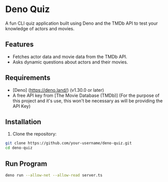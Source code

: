# Deno Quiz

A fun CLI quiz application built using Deno and the TMDb API to test your knowledge of actors and movies.

## Features
- Fetches actor data and movie data from the TMDb API.
- Asks dynamic questions about actors and their movies.

## Requirements
- [Deno] (https://deno.land/) (v1.30.0 or later)
- A free API key from [The Movie Database (TMDb)] (For the purpose of this project and it's use, this won't be necessary as will be providing the API Key)

## Installation
1. Clone the repository:
```bash
git clone https://github.com/your-username/deno-quiz.git
cd deno-quiz
```

## Run Program
```bash
deno run --allow-net --allow-read server.ts
```
